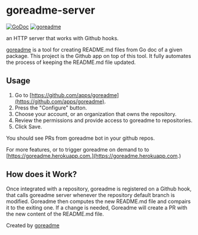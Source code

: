 # goreadme-server

[![GoDoc](https://godoc.org/github.com/posener/goreadme-server?status.svg)](http://godoc.org/github.com/posener/goreadme-server)
[![goreadme](https://goreadme.herokuapp.com/badge/posener/goreadme-server.svg)](https://goreadme.herokuapp.com)

an HTTP server that works with Github hooks.

[goreadme](github.com/posener/goreadme) is a tool for creating README.md
files from Go doc of a given package.
This project is the Github app on top of this tool. It fully automates
the process of keeping the README.md file updated.

## Usage

1. Go to [https://github.com/apps/goreadme](https://github.com/apps/goreadme).
2. Press the "Configure" button.
3. Choose your account, or an organization that owns the repository.
4. Review the permissions and provide access to goreadme to repositories.
5. Click Save.

You should see PRs from goreadme bot in your github repos.

For more features, or to trigger goreadme on demand to to
[https://goreadme.herokuapp.com.](https://goreadme.herokuapp.com.)

## How does it Work?

Once integrated with a repository, goreadme is registered on a Github hook,
that calls goreadme server whenever the repository default branch is
modified. Goreadme then computes the new README.md file and compairs it
to the exiting one. If a change is needed, Goreadme will create a PR with
the new content of the README.md file.

Created by [goreadme](https://github.com/apps/goreadme)
